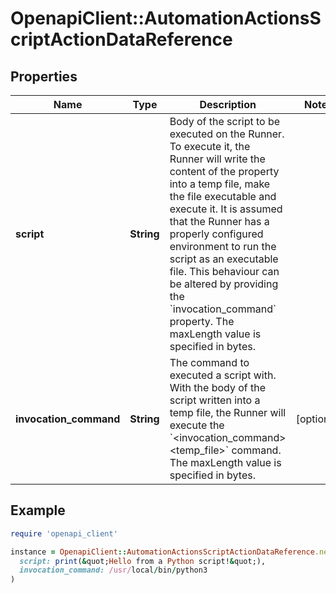 # OpenapiClient::AutomationActionsScriptActionDataReference

## Properties

| Name | Type | Description | Notes |
| ---- | ---- | ----------- | ----- |
| **script** | **String** | Body of the script to be executed on the Runner. To execute it, the Runner will write the content of the property into a temp file, make the file executable and execute it. It is assumed that the Runner has a properly configured environment to run the script as an executable file. This behaviour can be altered by providing the &#x60;invocation_command&#x60; property. The maxLength value is specified in bytes. |  |
| **invocation_command** | **String** | The command to executed a script with. With the body of the script written into a temp file, the Runner will execute the &#x60;&lt;invocation_command&gt; &lt;temp_file&gt;&#x60; command. The maxLength value is specified in bytes. | [optional] |

## Example

```ruby
require 'openapi_client'

instance = OpenapiClient::AutomationActionsScriptActionDataReference.new(
  script: print(&quot;Hello from a Python script!&quot;),
  invocation_command: /usr/local/bin/python3
)
```

